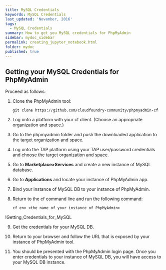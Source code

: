 ```yaml
---
title: MySQL Credentials
keywords: MySQL Credentials
last_updated: 'November, 2016'
tags:
  - MySQL Credentials
summary: How to get you MySQL credentials for PhpMyAdmin 
sidebar: mydoc_sidebar
permalink: creating_jupyter_notebook.html
folder: mydoc
published: true
---
```


## Getting your MySQL Credentials for PhpMyAdmin

Proceed as follows:

1. Clone the PhpMyAdmin tool:

      `git clone https://github.com/cloudfoundry-community/phpmyadmin-cf`

9. Log onto a platform with your cf client. (Choose an appropriate organization and space.)

9. Go to the phpmyadmin folder and push the downloaded application to the target organization and space. 

9. Log onto the TAP platform using your TAP user/password credentials and choose the target organization and space.

9. Go to **Marketplace>Services** and create a new instance of MySQL database. 

9. Go to **Applications** and locate your instance of PhpMyAdmin app.

9. Bind your instance of MySQL DB to your instance of PhpMyAdmin. 

9. Return to the cf command line and run the following command: 

    `cf env <the name of your instance of PhpMyAdmin>`

 !Getting_Credentials_for_MySQL[](/images/platform-getting-credentials-for-mysql.png)

9. Get the credentials for your MySQL DB.

9. Return to your browser and follow the URL that is exposed by your instance of PhpMyAdmin tool.

9. You should be presented with the PhpMyAdmin login page. Once you enter credentials to your instance of MySQL DB, you will have access to your MySQL DB instance. 



